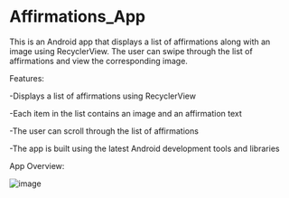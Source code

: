 # Affirmations_App
This is an Android app that displays a list of affirmations along with an image using RecyclerView. The user can swipe through the list of affirmations and view the corresponding image.

Features:

-Displays a list of affirmations using RecyclerView

-Each item in the list contains an image and an affirmation text

-The user can scroll through the list of affirmations

-The app is built using the latest Android development tools and libraries


App Overview:

![image](https://user-images.githubusercontent.com/62145475/230942651-f81b440a-5351-4ad5-a512-fc65ee51416b.png)
